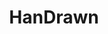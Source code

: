 ---
title: HanDrawn
developer: The Good Idea Company
image: HanDrawn.png
link: https://play.google.com/store/apps/details?id=com.goodideaco.handrawn
android: https://play.google.com/store/apps/details?id=com.goodideaco.handrawn
---